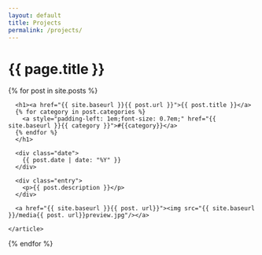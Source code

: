 ```yaml
---
layout: default
title: Projects
permalink: /projects/
---
```


<h1>{{ page.title }}</h1>

<div class="posts">

  {% for post in site.posts %}
    <article class="post">

      <h1><a href="{{ site.baseurl }}{{ post.url }}">{{ post.title }}</a>
      {% for category in post.categories %}
        <a style="padding-left: 1em;font-size: 0.7em;" href="{{ site.baseurl }}{{ category }}">#{{category}}</a>
      {% endfor %}
      </h1>

      <div class="date">
        {{ post.date | date: "%Y" }}
      </div>

      <div class="entry">
        <p>{{ post.description }}</p>
      </div>

      <a href="{{ site.baseurl }}{{ post. url}}"><img src="{{ site.baseurl }}/media{{ post. url}}preview.jpg"/></a>

    </article>
  {% endfor %}

</div>
